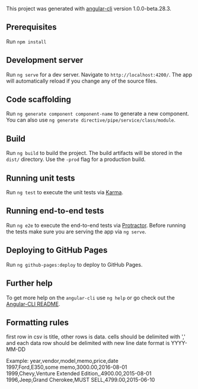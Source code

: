 This project was generated with [angular-cli](https://github.com/angular/angular-cli) version 1.0.0-beta.28.3.

## Prerequisites
Run `npm install`

## Development server
Run `ng serve` for a dev server. Navigate to `http://localhost:4200/`. The app will automatically reload if you change any of the source files.

## Code scaffolding

Run `ng generate component component-name` to generate a new component. You can also use `ng generate directive/pipe/service/class/module`.

## Build

Run `ng build` to build the project. The build artifacts will be stored in the `dist/` directory. Use the `-prod` flag for a production build.

## Running unit tests

Run `ng test` to execute the unit tests via [Karma](https://karma-runner.github.io).

## Running end-to-end tests

Run `ng e2e` to execute the end-to-end tests via [Protractor](http://www.protractortest.org/).
Before running the tests make sure you are serving the app via `ng serve`.

## Deploying to GitHub Pages

Run `ng github-pages:deploy` to deploy to GitHub Pages.

## Further help

To get more help on the `angular-cli` use `ng help` or go check out the [Angular-CLI README](https://github.com/angular/angular-cli/blob/master/README.md).

## Formatting rules
first row in csv is title,
other rows is data.
cells should be delimited with ',' and each data row should be delimited with new line
date format is YYYY-MM-DD

Example:
year,vendor,model,memo,price,date<br />
1997,Ford,E350,some memo,3000.00,2016-08-01<br />
1999,Chevy,Venture Extended Edition,,4900.00,2015-08-01<br />
1996,Jeep,Grand Cherokee,MUST SELL,4799.00,2015-06-10<br />
